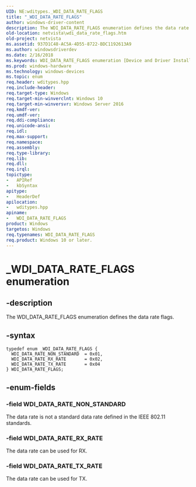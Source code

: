 ```yaml
---
UID: NE:wditypes._WDI_DATA_RATE_FLAGS
title: "_WDI_DATA_RATE_FLAGS"
author: windows-driver-content
description: The WDI_DATA_RATE_FLAGS enumeration defines the data rate flags.
old-location: netvista\wdi_data_rate_flags.htm
old-project: netvista
ms.assetid: 937D1C48-AC5A-4D55-8722-BDC1192613A9
ms.author: windowsdriverdev
ms.date: 2/16/2018
ms.keywords: WDI_DATA_RATE_FLAGS enumeration [Device and Driver Installation], netvista.wifi_data_rate_flags, WDI_DATA_RATE_NON_STANDARD, wditypes/WDI_DATA_RATE_FLAGS, netvista.wdi_data_rate_flags, wditypes/WDI_DATA_RATE_RX_RATE, _WDI_DATA_RATE_FLAGS, WDI_DATA_RATE_RX_RATE, wditypes/WDI_DATA_RATE_NON_STANDARD, WDI_DATA_RATE_FLAGS, wditypes/WDI_DATA_RATE_TX_RATE, WDI_DATA_RATE_TX_RATE
ms.prod: windows-hardware
ms.technology: windows-devices
ms.topic: enum
req.header: wditypes.hpp
req.include-header: 
req.target-type: Windows
req.target-min-winverclnt: Windows 10
req.target-min-winversvr: Windows Server 2016
req.kmdf-ver: 
req.umdf-ver: 
req.ddi-compliance: 
req.unicode-ansi: 
req.idl: 
req.max-support: 
req.namespace: 
req.assembly: 
req.type-library: 
req.lib: 
req.dll: 
req.irql: 
topictype:
-	APIRef
-	kbSyntax
apitype:
-	HeaderDef
apilocation:
-	wditypes.hpp
apiname:
-	WDI_DATA_RATE_FLAGS
product: Windows
targetos: Windows
req.typenames: WDI_DATA_RATE_FLAGS
req.product: Windows 10 or later.
---
```


# _WDI_DATA_RATE_FLAGS enumeration


## -description


The WDI_DATA_RATE_FLAGS enumeration defines the data rate flags.


## -syntax


````
typedef enum _WDI_DATA_RATE_FLAGS { 
  WDI_DATA_RATE_NON_STANDARD  = 0x01,
  WDI_DATA_RATE_RX_RATE       = 0x02,
  WDI_DATA_RATE_TX_RATE       = 0x04
} WDI_DATA_RATE_FLAGS;
````


## -enum-fields




### -field WDI_DATA_RATE_NON_STANDARD

The data rate is not a standard data rate defined in the IEEE 802.11 standards.


### -field WDI_DATA_RATE_RX_RATE

The data rate can be used for RX.


### -field WDI_DATA_RATE_TX_RATE

The data rate can be used for TX.

